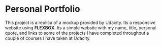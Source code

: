 # Personal Portfolio

This project is a replica of a mockup provided by Udacity. Its a responsive website using **FLEXBOX**. Its a simple website with my name, title, personal quote, and links to some of the projects I have completed throughout a couple of courses I have taken at Udacity.

